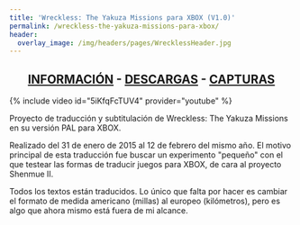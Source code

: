 ```yaml
---
title: 'Wreckless: The Yakuza Missions para XBOX (V1.0)'
permalink: /wreckless-the-yakuza-missions-para-xbox/
header:
  overlay_image: /img/headers/pages/WrecklessHeader.jpg
---
```

<h2 style="text-align: center;"><strong><a href="/wreckless-the-yakuza-missions-para-xbox/informacion/">INFORMACIÓN</a> - <a href="/wreckless-the-yakuza-missions-para-xbox/descargar/">DESCARGAS</a> - <a href="/wreckless-the-yakuza-missions-para-xbox/capturas/">CAPTURAS</a></strong></h2>

{% include video id="5iKfqFcTUV4" provider="youtube" %}

Proyecto de traducción y subtitulación de Wreckless: The Yakuza Missions en su versión 
PAL para XBOX.

Realizado del 31 de enero de 2015 al 12 de febrero del mismo año. El motivo principal 
de esta traducción fue buscar un experimento "pequeño" con el que testear las formas de 
traducir juegos para XBOX, de cara al proyecto Shenmue II.

Todos los textos están traducidos. Lo único que falta por hacer es cambiar el formato de 
medida americano (millas) al europeo (kilómetros), pero es algo que ahora mismo está fuera 
de mi alcance.
